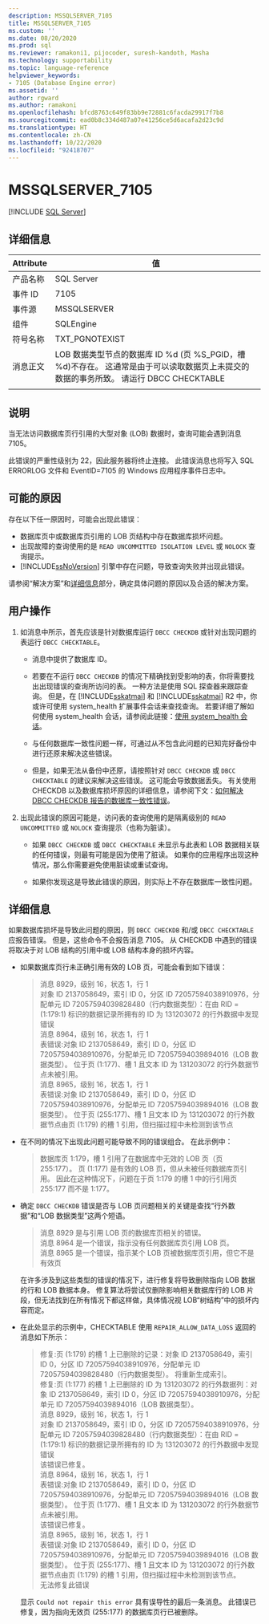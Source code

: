 ```yaml
---
description: MSSQLSERVER_7105
title: MSSQLSERVER_7105
ms.custom: ''
ms.date: 08/20/2020
ms.prod: sql
ms.reviewer: ramakoni1, pijocoder, suresh-kandoth, Masha
ms.technology: supportability
ms.topic: language-reference
helpviewer_keywords:
- 7105 (Database Engine error)
ms.assetid: ''
author: rgward
ms.author: ramakoni
ms.openlocfilehash: bfcd8763c649f83bb9e72881c6facda29917f7b8
ms.sourcegitcommit: ead0b8c334d487a07e41256ce5d6acafa2d23c9d
ms.translationtype: HT
ms.contentlocale: zh-CN
ms.lasthandoff: 10/22/2020
ms.locfileid: "92418707"
---
```

# <a name="mssqlserver_7105"></a>MSSQLSERVER_7105
 [!INCLUDE [SQL Server](../../includes/applies-to-version/sqlserver.md)]

## <a name="details"></a>详细信息

|Attribute|值|
|---|---|
|产品名称|SQL Server|
|事件 ID|7105|
|事件源|MSSQLSERVER|
|组件|SQLEngine|
|符号名称|TXT_PGNOTEXIST|
|消息正文|LOB 数据类型节点的数据库 ID %d (页 %S_PGID，槽 %d)不存在。 这通常是由于可以读取数据页上未提交的数据的事务所致。 请运行 DBCC CHECKTABLE|
||

## <a name="explanation"></a>说明

当无法访问数据库页行引用的大型对象 (LOB) 数据时，查询可能会遇到消息 7105。

此错误的严重性级别为 22，因此服务器将终止连接。 此错误消息也将写入 SQL ERRORLOG 文件和 EventID=7105 的 Windows 应用程序事件日志中。

## <a name="possible-causes"></a>可能的原因

存在以下任一原因时，可能会出现此错误：

- 数据库页中或数据库页引用的 LOB 页结构中存在数据库损坏问题。
- 出现故障的查询使用的是 `READ UNCOMMITTED ISOLATION LEVEL` 或 `NOLOCK` 查询提示。
- [!INCLUDE[ssNoVersion](../../includes/ssnoversion-md.md)] 引擎中存在问题，导致查询失败并出现此错误。

请参阅“解决方案”和[详细信息](#more-information)部分，确定具体问题的原因以及合适的解决方案。

## <a name="user-action"></a>用户操作

1. 如消息中所示，首先应该是针对数据库运行 `DBCC CHECKDB` 或针对出现问题的表运行 `DBCC CHECKTABLE`。

    - 消息中提供了数据库 ID。
    - 若要在不运行 `DBCC CHECKDB` 的情况下精确找到受影响的表，你将需要找出出现错误的查询所访问的表。 一种方法是使用 SQL 探查器来跟踪查询。 但是，在 [!INCLUDE[sskatmai](../../includes/sskatmai-md.md)] 和 [!INCLUDE[sskatmai](../../includes/sskatmai-md.md)] R2 中，你或许可使用 system_health 扩展事件会话来查找查询。 若要详细了解如何使用 system_health 会话，请参阅此链接：[使用 system_health 会话](/sql/relational-databases/extended-events/use-the-system-health-session)。

    - 与任何数据库一致性问题一样，可通过从不包含此问题的已知完好备份中进行还原来解决这些错误。

    - 但是，如果无法从备份中还原，请按照针对 `DBCC CHECKDB` 或 `DBCC CHECKTABLE` 的建议来解决这些错误。 这可能会导致数据丢失。 有关使用 CHECKDB 以及数据库损坏原因的详细信息，请参阅下文：[如何解决 DBCC CHECKDB 报告的数据库一致性错误](https://support.microsoft.com/kb/2015748)。
  
1. 出现此错误的原因可能是，访问表的查询使用的是隔离级别的 `READ UNCOMMITTED` 或 `NOLOCK` 查询提示（也称为脏读）。

   - 如果 `DBCC CHECKDB` 或 `DBCC CHECKTABLE` 未显示与此表和 LOB 数据相关联的任何错误，则最有可能是因为使用了脏读。 如果你的应用程序出现这种情况，那么你需要避免使用脏读或重试查询。
  
   - 如果你发现这是导致此错误的原因，则实际上不存在数据库一致性问题。

## <a name="more-information"></a>详细信息

如果数据库损坏是导致此问题的原因，则 `DBCC CHECKDB` 和/或 `DBCC CHECKTABLE` 应报告错误。 但是，这些命令不会报告消息 7105。 从 CHECKDB 中遇到的错误将取决于对 LOB 结构的引用中或 LOB 结构本身的损坏内容。

- 如果数据库页行未正确引用有效的 LOB 页，可能会看到如下错误：

    > 消息 8929，级别 16，状态 1，行 1  
    对象 ID 2137058649，索引 ID 0，分区 ID 72057594038910976，分配单元 ID 72057594039828480（行内数据类型）：在由 RID = (1:179:1) 标识的数据记录所拥有的 ID 为 131203072 的行外数据中发现错误  
    消息 8964，级别 16，状态 1，行 1  
    表错误:对象 ID 2137058649，索引 ID 0，分区 ID 72057594038910976，分配单元 ID 72057594039894016（LOB 数据类型）。 位于页 (1:177)、槽 1 且文本 ID 为 131203072 的行外数据节点未被引用。  
    消息 8965，级别 16，状态 1，行 1  
    表错误:对象 ID 2137058649，索引 ID 0，分区 ID 72057594038910976，分配单元 ID 72057594039894016（LOB 数据类型）。 位于页 (255:177)、槽 1 且文本 ID 为 131203072 的行外数据节点由页 (1:179) 的槽 1 引用，但扫描过程中未检测到该节点  

- 在不同的情况下出现此问题可能导致不同的错误组合。 在此示例中：  

    > 数据库页 1:179，槽 1 引用了在数据库中无效的 LOB 页（页 255:177）。 页 (1:177) 是有效的 LOB 页，但从未被任何数据库页引用。 因此在这种情况下，问题在于页 1:179 的槽 1 中的行引用页 255:177 而不是 1:177。

- 确定 `DBCC CHECKDB` 错误是否与 LOB 页问题相关的关键是查找“行外数据”和“LOB 数据类型”这两个短语。

    > 消息 8929 是与引用 LOB 页的数据库页相关的错误。  
消息 8964 是一个错误，指示没有任何数据库页引用 LOB 页。  
消息 8965 是一个错误，指示某个 LOB 页被数据库页引用，但它不是有效页

    在许多涉及到这些类型的错误的情况下，进行修复将导致删除指向 LOB 数据的行和 LOB 数据本身。 修复算法将尝试仅删除影响相关数据库行的 LOB 片段，但无法找到在所有情况下都这样做，具体情况视 LOB“树结构”中的损坏内容而定。

- 在此处显示的示例中，CHECKTABLE 使用 `REPAIR_ALLOW_DATA_LOSS` 返回的消息如下所示：

    > 修复:页 (1:179) 的槽 1 上已删除的记录：对象 ID 2137058649，索引 ID 0，分区 ID 72057594038910976，分配单元 ID 72057594039828480（行内数据类型）。 将重新生成索引。  
    修复:页 (1:177) 的槽 1 上已删除的 ID 为 131203072 的行外数据列：对象 ID 2137058649，索引 ID 0，分区 ID 72057594038910976，分配单元 ID 72057594039894016（LOB 数据类型）。  
    消息 8929，级别 16，状态 1，行 1  
    对象 ID 2137058649，索引 ID 0，分区 ID 72057594038910976，分配单元 ID 72057594039828480（行内数据类型）：在由 RID = (1:179:1) 标识的数据记录所拥有的 ID 为 131203072 的行外数据中发现错误  
            该错误已修复。  
    消息 8964，级别 16，状态 1，行 1  
    表错误:对象 ID 2137058649，索引 ID 0，分区 ID 72057594038910976，分配单元 ID 72057594039894016（LOB 数据类型）。 位于页 (1:177)、槽 1 且文本 ID 为 131203072 的行外数据节点未被引用。  
            该错误已修复。  
    消息 8965，级别 16，状态 1，行 1  
    表错误:对象 ID 2137058649，索引 ID 0，分区 ID 72057594038910976，分配单元 ID 72057594039894016（LOB 数据类型）。 位于页 (255:177)、槽 1 且文本 ID 为 131203072 的行外数据节点由页 (1:179) 的槽 1 引用，但扫描过程中未检测到该节点。  
            无法修复此错误

    显示 `Could not repair this error` 具有误导性的最后一条消息。 此错误已修复，因为指向无效页 (255:177) 的数据库页行已被删除。
